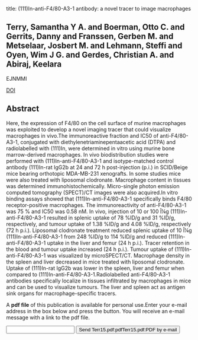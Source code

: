 title: (111)In-anti-F4/80-A3-1 antibody: a novel tracer to image macrophages

## Terry, Samantha Y A. and Boerman, Otto C. and Gerrits, Danny and Franssen, Gerben M. and Metselaar, Josbert M. and Lehmann, Steffi and Oyen, Wim J G. and Gerdes, Christian A. and Abiraj, Keelara
EJNMMI

<a href="https://doi.org/10.1007/s00259-015-3084-8">DOI</a>

## Abstract
Here, the expression of F4/80 on the cell surface of murine macrophages was exploited to develop a novel imaging tracer that could visualize macrophages in vivo.The immunoreactive fraction and IC50 of anti-F4/80-A3-1, conjugated with diethylenetriaminepentaacetic acid (DTPA) and radiolabelled with (111)In, were determined in vitro using murine bone marrow-derived macrophages. In vivo biodistribution studies were performed with (111)In-anti-F4/80-A3-1 and isotype-matched control antibody (111)In-rat IgG2b at 24 and 72 h post-injection (p.i.) in SCID/Beige mice bearing orthotopic MDA-MB-231 xenografts. In some studies mice were also treated with liposomal clodronate. Macrophage content in tissues was determined immunohistochemically. Micro-single photon emission computed tomography (SPECT)/CT images were also acquired.In vitro binding assays showed that (111)In-anti-F4/80-A3-1 specifically binds F4/80 receptor-positive macrophages. The immunoreactivity of anti-F4/80-A3-1 was 75 % and IC50 was 0.58 nM. In vivo, injection of 10 or 100 Î¼g (111)In-anti-F4/80-A3-1 resulted in splenic uptake of 78 %ID/g and 31 %ID/g, respectively, and tumour uptake of 1.38 %ID/g and 4.08 %ID/g, respectively (72 h p.i.). Liposomal clodronate treatment reduced splenic uptake of 10 Î¼g (111)In-anti-F4/80-A3-1 from 248 %ID/g to 114 %ID/g and reduced (111)In-anti-F4/80-A3-1 uptake in the liver and femur (24 h p.i.). Tracer retention in the blood and tumour uptake increased (24 h p.i.). Tumour uptake of (111)In-anti-F4/80-A3-1 was visualized by microSPECT/CT. Macrophage density in the spleen and liver decreased in mice treated with liposomal clodronate. Uptake of (111)In-rat IgG2b was lower in the spleen, liver and femur when compared to (111)In-anti-F4/80-A3-1.Radiolabelled anti-F4/80-A3-1 antibodies specifically localize in tissues infiltrated by macrophages in mice and can be used to visualize tumours. The liver and spleen act as antigen sink organs for macrophage-specific tracers.

A <b>pdf file</b> of this publication is available for personal use.Enter your e-mail address in the box below and press the button. You will receive an e-mail message with a link to the pdf file.
<form action="sender.php">  <input type="text" name="email">  <input type="submit" value="Send Terr15.pdf:pdfTerr15.pdf:PDF by e-mail"></form>
